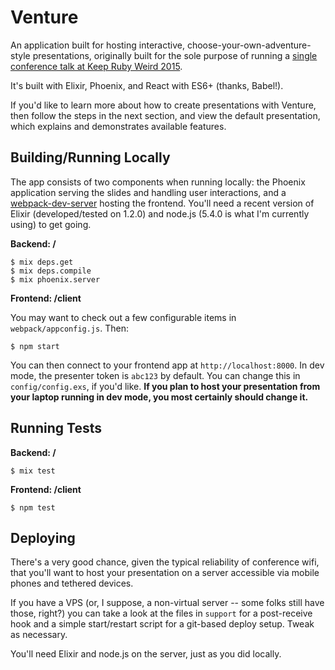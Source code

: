 # Venture

An application built for hosting interactive, choose-your-own-adventure-style
presentations, originally built for the sole purpose of running a
[single conference talk at Keep Ruby Weird 2015](http://confreaks.tv/videos/keeprubyweird2015-choices).

It's built with Elixir, Phoenix, and React with ES6+ (thanks, Babel!).

If you'd like to learn more about how to create presentations with Venture, then
follow the steps in the next section, and view the default presentation, which
explains and demonstrates available features.

## Building/Running Locally

The app consists of two components when running locally: the Phoenix application
serving the slides and handling user interactions, and a
[webpack-dev-server](https://github.com/webpack/webpack-dev-server) hosting the
frontend. You'll need a recent version of Elixir (developed/tested on 1.2.0) and
node.js (5.4.0 is what I'm currently using) to get going.

**Backend: /**

    $ mix deps.get
    $ mix deps.compile
    $ mix phoenix.server

**Frontend: /client**

You may want to check out a few configurable items in `webpack/appconfig.js`.
Then:

    $ npm start

You can then connect to your frontend app at `http://localhost:8000`. In dev
mode, the presenter token is `abc123` by default. You can change this in
`config/config.exs`, if you'd like. **If you plan to host your presentation from
your laptop running in dev mode, you most certainly should change it.**

## Running Tests

**Backend: /**

    $ mix test

**Frontend: /client**

    $ npm test

## Deploying

There's a very good chance, given the typical reliability of conference wifi,
that you'll want to host your presentation on a server accessible via mobile
phones and tethered devices.

If you have a VPS (or, I suppose, a non-virtual server -- some folks still have
those, right?) you can take a look at the files in `support` for a post-receive
hook and a simple start/restart script for a git-based deploy setup. Tweak as
necessary.

You'll need Elixir and node.js on the server, just as you did locally.
